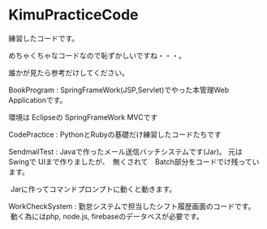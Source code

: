 # KimuPracticeCode

  練習したコードです。
  
  めちゃくちゃなコードなので恥ずかしいですね・・・。
  
  誰かが見たら参考だけしてください。

  BookProgram : SpringFrameWork(JSP,Servlet)でやった本管理Web Applicationです。
  
  環境は Eclipseの SpringFrameWork MVCです
  
  CodePractice : PythonとRubyの基礎だけ練習したコードたちです
  
  SendmailTest : Javaで作ったメール送信バッチシステムです(Jar)。 元は Swingで UIまで作りましたが、　無くされて　Batch部分をコードでけ残っています。
  
  Jarに作ってコマンドプロンプトに動くと動きます。
                  
  WorkCheckSystem : 勤怠システムで担当したシフト履歴画面のコードです。
  
  動く為にはphp, node.js, firebaseのデータベスが必要です。
